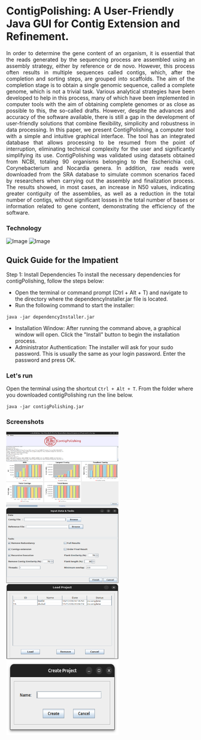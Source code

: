 # ContigPolishing: A User-Friendly Java GUI for Contig Extension and Refinement.
<p align="justify"> In order to determine the gene content of an organism, it is essential that the reads generated by the sequencing process are assembled using an assembly strategy, either by reference or de novo. However, this process often results in multiple sequences called contigs, which, after the completion and sorting steps, are grouped into scaffolds. The aim of the completion stage is to obtain a single genomic sequence, called a complete genome, which is not a trivial task. Various analytical strategies have been developed to help in this process, many of which have been implemented in computer tools with the aim of obtaining complete genomes or as close as possible to this, the so-called drafts. However, despite the advances and accuracy of the software available, there is still a gap in the development of user-friendly solutions that combine flexibility, simplicity and robustness in data processing. In this paper, we present ContigPolishing, a computer tool with a simple and intuitive graphical interface. The tool has an integrated database that allows processing to be resumed from the point of interruption, eliminating technical complexity for the user and significantly simplifying its use. ContigPolishing was validated using datasets obtained from NCBI, totaling 90 organisms belonging to the Escherichia coli, Corynebacterium and Nocardia genera. In addition, raw reads were downloaded from the SRA database to simulate common scenarios faced by researchers when carrying out the assembly and finalization process. The results showed, in most cases, an increase in N50 values, indicating greater contiguity of the assemblies, as well as a reduction in the total number of contigs, without significant losses in the total number of bases or information related to gene content, demonstrating the efficiency of the software.</p>

### Technology
<image src="https://github.com/allanverasce/allanverasce/assets/25986290/e9eef5db-3d9e-419d-bc31-c29c16076146" alt="Image" width="50"/>
<image src="https://github.com/allanverasce/allanverasce/assets/25986290/3f178481-786d-4e6f-b46f-7e10732e9ca8" alt="Image" width="50"/>


## Quick Guide for the Impatient

Step 1: Install Dependencies
To install the necessary dependencies for contigPolishing, follow the steps below:
- Open the terminal or command prompt (Ctrl + Alt + T) and navigate to the directory where the dependencyInstaller.jar file is located.
- Run the following command to start the installer:

```
java -jar dependencyInstaller.jar
```

- Installation Window: After running the command above, a graphical window will open. Click the "Install" button to begin the installation process.
- Administrator Authentication: The installer will ask for your sudo password. This is usually the same as your login password. Enter the password and press OK.


### Let's run
Open the terminal using the shortcut `Ctrl + Alt + T`. From the folder where you downloaded contigPolishing run the line below.
```
java -jar contigPolishing.jar
```

### Screenshots
<img src="screenshots/StartWindow.png" alt="StartWindow" width="300" height="200" /> <img src="screenshots/DataandParameters.png" alt="DataandParameters" width="300" height="200" /> <img src="screenshots/LoadWindow.png" alt="LoadWindow" width="300" height="200" /> <img src="screenshots/createProject.png" alt="createProject" width="300" height="200" /> 




